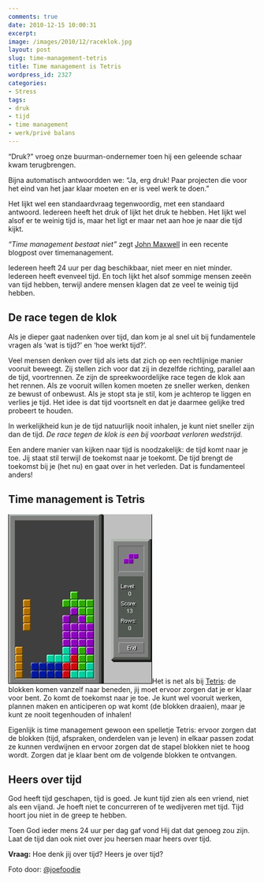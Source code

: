 ```yaml
---
comments: true
date: 2010-12-15 10:00:31
excerpt:  
image: /images/2010/12/raceklok.jpg
layout: post
slug: time-management-tetris
title: Time management is Tetris
wordpress_id: 2327
categories:
- Stress
tags:
- druk
- tijd
- time management
- werk/privé balans
---
```


“Druk?” vroeg onze buurman-ondernemer toen hij een geleende schaar kwam terugbrengen.

Bijna automatisch antwoordden we: “Ja, erg druk! Paar projecten die voor het eind van het jaar klaar moeten en er is veel werk te doen.”

Het lijkt wel een standaardvraag tegenwoordig, met een standaard antwoord. Iedereen heeft het druk of lijkt het druk te hebben. Het lijkt wel alsof er te weinig tijd is, maar het ligt er maar net aan hoe je naar die tijd kijkt.



_“Time management bestaat niet”_ zegt [John Maxwell](http://johnmaxwellonleadership.com/2010/11/29/dont-manage-your-time-manage-your-life/) in een recente blogpost over timemanagement. 

Iedereen heeft 24 uur per dag beschikbaar, niet meer en niet minder. Iedereen heeft evenveel tijd. En toch lijkt het alsof sommige mensen zeeën van tijd hebben, terwijl andere mensen klagen dat ze veel te weinig tijd hebben.



## De race tegen de klok


Als je dieper gaat nadenken over tijd, dan kom je al snel uit bij fundamentele vragen als ‘wat is tijd?’ en ‘hoe werkt tijd?’.

Veel mensen denken over tijd als iets dat zich op een rechtlijnige manier vooruit beweegt. Zij stellen zich voor dat zij in dezelfde richting, parallel aan de tijd, voortrennen. Ze zijn de spreekwoordelijke race tegen de klok aan het rennen. Als ze vooruit willen komen moeten ze sneller werken, denken ze bewust of onbewust. Als je stopt sta je stil, kom je achterop te liggen en verlies je tijd. Het idee is dat tijd voortsnelt en dat je daarmee gelijke tred probeert te houden.

In werkelijkheid kun je de tijd natuurlijk nooit inhalen, je kunt niet sneller zijn dan de tijd. _De race tegen de klok is een bij voorbaat verloren wedstrijd._

Een andere manier van kijken naar tijd is noodzakelijk: de tijd komt naar je toe. Jij staat stil terwijl de toekomst naar je toekomt. De tijd brengt de toekomst bij je (het nu) en gaat over in het verleden. Dat is fundamenteel anders!



## Time management is Tetris


![](/images/2010/12/tetris.jpg)Het is net als bij [Tetris](http://nl.wikipedia.org/wiki/Tetris): de blokken komen vanzelf naar beneden, jij moet ervoor zorgen dat je er klaar voor bent. Zo komt de toekomst naar je toe. Je kunt wel vooruit werken, plannen maken en anticiperen op wat komt (de blokken draaien), maar je kunt ze nooit tegenhouden of inhalen!

Eigenlijk is time management gewoon een spelletje Tetris: ervoor zorgen dat de blokken (tijd, afspraken, onderdelen van je leven) in elkaar passen zodat ze kunnen verdwijnen en ervoor zorgen dat de stapel blokken niet te hoog wordt. Zorgen dat je klaar bent om de volgende blokken te ontvangen.



## Heers over tijd


God heeft tijd geschapen, tijd is goed. Je kunt tijd zien als een vriend, niet als een vijand. Je hoeft niet te concurreren of te wedijveren met tijd. Tijd hoort jou niet in de greep te hebben. 

Toen God ieder mens 24 uur per dag gaf vond Hij dat dat genoeg zou zijn. Laat de tijd dan ook niet over jou heersen maar heers over tijd.

**Vraag:** Hoe denk jij over tijd? Heers je over tijd?



Foto door: [@joefoodie](http://www.flickr.com/photos/montage_man/394251637/)
